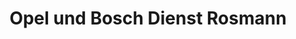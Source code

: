 ---
title: "Opel und Bosch Dienst Rosmann"
url: /hemmingen/opel-und-bosch-dienst-rosmann/
shop: Autowerkstatt
---